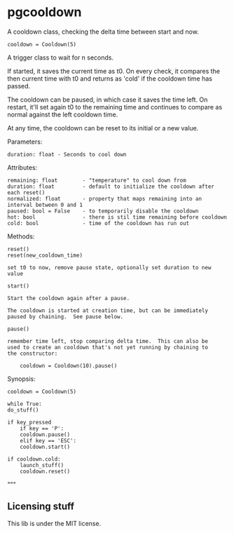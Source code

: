 # pgcooldown

A cooldown class, checking the delta time between start and now.

    cooldown = Cooldown(5)

A trigger class to wait for n seconds.

If started, it saves the current time as t0.  On every check, it compares
the then current time with t0 and returns as 'cold' if the cooldown time
has passed.

The cooldown can be paused, in which case it saves the time left.  On
restart, it'll set again t0 to the remaining time and continues to compare
as normal against the left cooldown time.

At any time, the cooldown can be reset to its initial or a new value.

Parameters:

    duration: float - Seconds to cool down

Attributes:

    remaining: float        - "temperature" to cool down from
    duration: float         - default to initialize the cooldown after each reset()
    normalized: float       - property that maps remaining into an interval between 0 and 1
    paused: bool = False    - to temporarily disable the cooldown
    hot: bool               - there is stil time remaining before cooldown
    cold: bool              - time of the cooldown has run out

Methods:

    reset()
    reset(new_cooldown_time)

	set t0 to now, remove pause state, optionally set duration to new
	value

    start()

	Start the cooldown again after a pause.

	The cooldown is started at creation time, but can be immediately
	paused by chaining.  See pause below.

    pause()

	remember time left, stop comparing delta time.  This can also be
	used to create an cooldown that's not yet running by chaining to
	the constructor:

	    cooldown = Cooldown(10).pause()


Synopsis:

    cooldown = Cooldown(5)

    while True:
	do_stuff()

	if key_pressed
	    if key == 'P':
		cooldown.pause()
	    elif key == 'ESC':
		cooldown.start()

	if cooldown.cold:
	    launch_stuff()
	    cooldown.reset()

"""

## Licensing stuff

This lib is under the MIT license.
